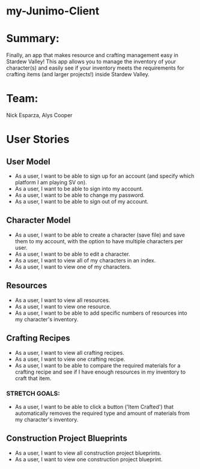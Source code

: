 # my-Junimo-Client

# Summary: 
Finally, an app that makes resource and crafting management easy in Stardew Valley! This app allows you to manage the inventory of your character(s) and easily see if your inventory meets the requirements for crafting items (and larger projects!) inside Stardew Valley.

# Team:
Nick Esparza, Alys Cooper

# User Stories

## User Model 
* As a user, I want to be able to sign up for an account (and specify which platform I am playing SV on).
* As a user, I want to be able to sign into my account.
* As a user, I want to be able to change my password.
* As a user, I want to be able to sign out of my account.
## Character Model 
* As a user, I want to be able to create a character (save file) and save them to my account, with the option to have multiple characters per user.
* As a user, I want to be able to edit a character.
* As a user, I want to view all of my characters in an index.
* As a user, I want to view one of my characters.
## Resources 
* As a user, I want to view all resources.
* As a user, I want to view one resource.
* As a user, I want to be able to add specific numbers of resources into my character's inventory.
## Crafting Recipes 
* As a user, I want to view all crafting recipes.
* As a user, I want to view one crafting recipe.
* As a user, I want to be able to compare the required materials for a crafting recipe and see if I have enough resources in my inventory to craft that item.

### STRETCH GOALS:
* As a user, I want to be able to click a button ('Item Crafted') that automatically removes the required type and amount of materials from my character's inventory.
## Construction Project Blueprints
* As a user, I want to view all construction project blueprints.
* As a user, I want to view one construction project blueprint.